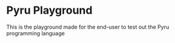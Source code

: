 # Pyru Playground

This is the playground made for the end-user to test out the Pyru programming language
